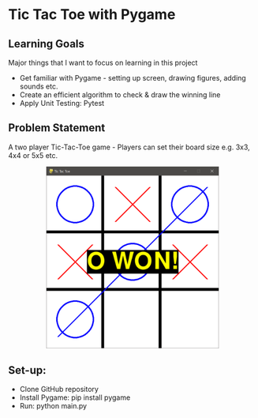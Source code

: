 # Tic Tac Toe with Pygame

## Learning Goals
Major things that I want to focus on learning in this project
- Get familiar with Pygame - setting up screen, drawing figures, adding sounds etc.  
- Create an efficient algorithm to check & draw the winning line
- Apply Unit Testing: Pytest

## Problem Statement
A two player Tic-Tac-Toe game - Players can set their board size e.g. 3x3, 4x4 or 5x5 etc.


<p align="center">
  <img src="https://github.com/thaimynguyen/Tic_Tac_Toe_Pygame/blob/main/2021-08-12%2023_24_16-Tic%20Tac%20Toe.png" width="350">
</p>


## Set-up:
- Clone GitHub repository
- Install Pygame: pip install pygame
- Run: python main.py
